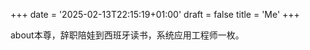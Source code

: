+++
date =  '2025-02-13T22:15:19+01:00' 
draft = false
title = 'Me'
+++

about本尊，辞职陪娃到西班牙读书，系统应用工程师一枚。
